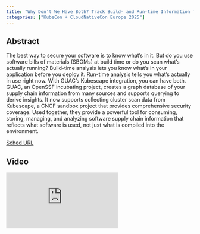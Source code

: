 ```yaml
---
title: "Why Don’t We Have Both? Track Build- and Run-time Information for Security With Kubescape and GUAC - Jeff Mendoza, Kusari & Ben Hirschberg, ARMO"
categories: ["KubeCon + CloudNativeCon Europe 2025"]
---
```


## Abstract

The best way to secure your software is to know what’s in it. But do you use software bills of materials (SBOMs) at build time or do you scan what’s actually running? Build-time analysis lets you know what’s in your application before you deploy it. Run-time analysis tells you what’s actually in use right now. With GUAC’s Kubescape integration, you can have both.   GUAC, an OpenSSF incubating project, creates a graph database of your supply chain information from many sources and supports querying to derive insights. It now supports collecting cluster scan data from Kubescape, a CNCF sandbox project that provides comprehensive security coverage. Used together, they provide a powerful tool for consuming, storing, managing, and analyzing software supply chain information that reflects what software is used, not just what is compiled into the environment.

[Sched URL](https://kccnceu2025.sched.com/event/c58bb7628b472466d21562d2e1f453bb)

## Video

<iframe src="https://www.youtube.com/embed/x5qguW0SF_I" frameborder="0" allow="accelerometer; autoplay; encrypted-media; gyroscope; picture-in-picture" allowfullscreen></iframe>
